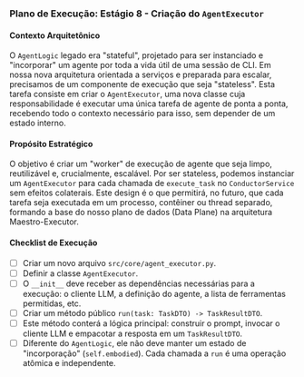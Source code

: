 ### Plano de Execução: Estágio 8 - Criação do `AgentExecutor`

#### Contexto Arquitetônico

O `AgentLogic` legado era "stateful", projetado para ser instanciado e "incorporar" um agente por toda a vida útil de uma sessão de CLI. Em nossa nova arquitetura orientada a serviços e preparada para escalar, precisamos de um componente de execução que seja "stateless". Esta tarefa consiste em criar o `AgentExecutor`, uma nova classe cuja responsabilidade é executar uma única tarefa de agente de ponta a ponta, recebendo todo o contexto necessário para isso, sem depender de um estado interno.

#### Propósito Estratégico

O objetivo é criar um "worker" de execução de agente que seja limpo, reutilizável e, crucialmente, escalável. Por ser stateless, podemos instanciar um `AgentExecutor` para cada chamada de `execute_task` no `ConductorService` sem efeitos colaterais. Este design é o que permitirá, no futuro, que cada tarefa seja executada em um processo, contêiner ou thread separado, formando a base do nosso plano de dados (Data Plane) na arquitetura Maestro-Executor.

#### Checklist de Execução

- [ ] Criar um novo arquivo `src/core/agent_executor.py`.
- [ ] Definir a classe `AgentExecutor`.
- [ ] O `__init__` deve receber as dependências necessárias para a execução: o cliente LLM, a definição do agente, a lista de ferramentas permitidas, etc.
- [ ] Criar um método público `run(task: TaskDTO) -> TaskResultDTO`.
- [ ] Este método conterá a lógica principal: construir o prompt, invocar o cliente LLM e empacotar a resposta em um `TaskResultDTO`.
- [ ] Diferente do `AgentLogic`, ele não deve manter um estado de "incorporação" (`self.embodied`). Cada chamada a `run` é uma operação atômica e independente.
